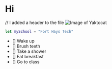 # <H1> Hi </H1>
// I added a header to the file
![Image of Yaktocat](https://octodex.github.com/images/yaktocat.png)
``` Swift
let mySchool = "Fort Hays Tech"

```
- [] Wake up
- [] Brush teeth
- [] Take a shower
- [] Eat breakfast
- [] Go to class
